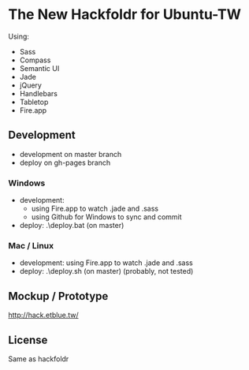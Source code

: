 The New Hackfoldr for Ubuntu-TW
============

Using:
* Sass
* Compass
* Semantic UI
* Jade
* jQuery
* Handlebars
* Tabletop
* Fire.app

Development
------------

* development on master branch
* deploy on gh-pages branch

### Windows

* development:
    * using Fire.app to watch .jade and .sass
    * using Github for Windows to sync and commit
* deploy: .\deploy.bat (on master)

### Mac / Linux

* development: using Fire.app to watch .jade and .sass
* deploy: .\deploy.sh (on master) (probably, not tested)

Mockup / Prototype
------------

http://hack.etblue.tw/

License
------------

Same as hackfoldr
